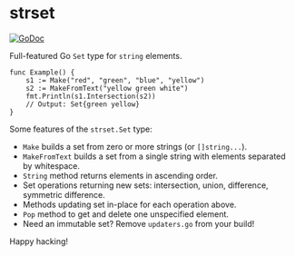 # strset

[![GoDoc](https://godoc.org/github.com/standupdev/strset?status.svg)](https://godoc.org/github.com/standupdev/strset)

Full-featured Go `Set` type for `string` elements.

```golang
func Example() {
	s1 := Make("red", "green", "blue", "yellow")
	s2 := MakeFromText("yellow green white")
	fmt.Println(s1.Intersection(s2))
	// Output: Set{green yellow}
}
```

Some features of the `strset.Set` type:

* `Make` builds a set from zero or more strings (or `[]string...`).
* `MakeFromText` builds a set from a single string with elements separated by whitespace.
* `String` method returns elements in ascending order.
* Set operations returning new sets: intersection, union, difference, symmetric difference.
* Methods updating set in-place for each operation above.
* `Pop` method to get and delete one unspecified element.
* Need an immutable set? Remove `updaters.go` from your build!

Happy hacking!

